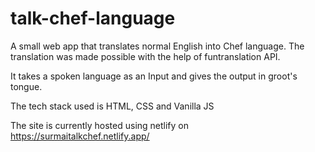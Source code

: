 # talk-chef-language
A small web app that translates normal English into Chef language. The translation was made possible with the help of funtranslation API.

It takes a spoken language as an Input and gives the output in groot's tongue.

The tech stack used is HTML, CSS and Vanilla JS

The site is currently hosted using netlify on https://surmaitalkchef.netlify.app/

